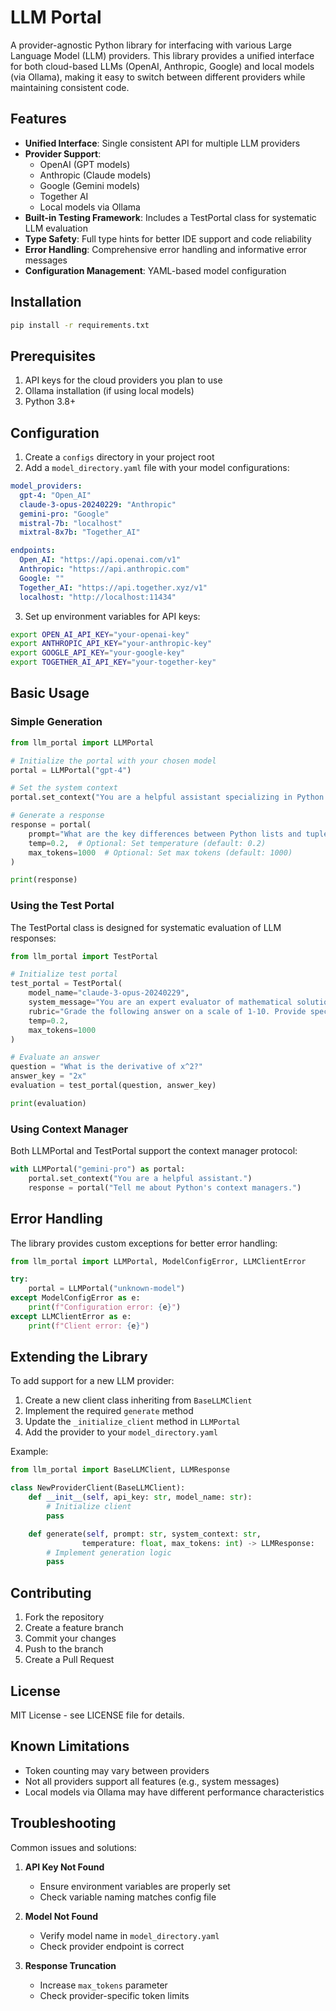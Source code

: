 # LLM Portal

A provider-agnostic Python library for interfacing with various Large Language Model (LLM) providers. This library provides a unified interface for both cloud-based LLMs (OpenAI, Anthropic, Google) and local models (via Ollama), making it easy to switch between different providers while maintaining consistent code.

## Features

- **Unified Interface**: Single consistent API for multiple LLM providers
- **Provider Support**:
  - OpenAI (GPT models)
  - Anthropic (Claude models)
  - Google (Gemini models)
  - Together AI
  - Local models via Ollama
- **Built-in Testing Framework**: Includes a TestPortal class for systematic LLM evaluation
- **Type Safety**: Full type hints for better IDE support and code reliability
- **Error Handling**: Comprehensive error handling and informative error messages
- **Configuration Management**: YAML-based model configuration

## Installation

```bash
pip install -r requirements.txt
```

## Prerequisites

1. API keys for the cloud providers you plan to use
2. Ollama installation (if using local models)
3. Python 3.8+

## Configuration

1. Create a `configs` directory in your project root
2. Add a `model_directory.yaml` file with your model configurations:

```yaml
model_providers:
  gpt-4: "Open_AI"
  claude-3-opus-20240229: "Anthropic"
  gemini-pro: "Google"
  mistral-7b: "localhost"
  mixtral-8x7b: "Together_AI"

endpoints:
  Open_AI: "https://api.openai.com/v1"
  Anthropic: "https://api.anthropic.com"
  Google: ""
  Together_AI: "https://api.together.xyz/v1"
  localhost: "http://localhost:11434"
```

3. Set up environment variables for API keys:
```bash
export OPEN_AI_API_KEY="your-openai-key"
export ANTHROPIC_API_KEY="your-anthropic-key"
export GOOGLE_API_KEY="your-google-key"
export TOGETHER_AI_API_KEY="your-together-key"
```

## Basic Usage

### Simple Generation

```python
from llm_portal import LLMPortal

# Initialize the portal with your chosen model
portal = LLMPortal("gpt-4")

# Set the system context
portal.set_context("You are a helpful assistant specializing in Python programming.")

# Generate a response
response = portal(
    prompt="What are the key differences between Python lists and tuples?",
    temp=0.2,  # Optional: Set temperature (default: 0.2)
    max_tokens=1000  # Optional: Set max tokens (default: 1000)
)

print(response)
```

### Using the Test Portal

The TestPortal class is designed for systematic evaluation of LLM responses:

```python
from llm_portal import TestPortal

# Initialize test portal
test_portal = TestPortal(
    model_name="claude-3-opus-20240229",
    system_message="You are an expert evaluator of mathematical solutions.",
    rubric="Grade the following answer on a scale of 1-10. Provide specific feedback.",
    temp=0.2,
    max_tokens=1000
)

# Evaluate an answer
question = "What is the derivative of x^2?"
answer_key = "2x"
evaluation = test_portal(question, answer_key)

print(evaluation)
```

### Using Context Manager

Both LLMPortal and TestPortal support the context manager protocol:

```python
with LLMPortal("gemini-pro") as portal:
    portal.set_context("You are a helpful assistant.")
    response = portal("Tell me about Python's context managers.")
```

## Error Handling

The library provides custom exceptions for better error handling:

```python
from llm_portal import LLMPortal, ModelConfigError, LLMClientError

try:
    portal = LLMPortal("unknown-model")
except ModelConfigError as e:
    print(f"Configuration error: {e}")
except LLMClientError as e:
    print(f"Client error: {e}")
```

## Extending the Library

To add support for a new LLM provider:

1. Create a new client class inheriting from `BaseLLMClient`
2. Implement the required `generate` method
3. Update the `_initialize_client` method in `LLMPortal`
4. Add the provider to your `model_directory.yaml`

Example:

```python
from llm_portal import BaseLLMClient, LLMResponse

class NewProviderClient(BaseLLMClient):
    def __init__(self, api_key: str, model_name: str):
        # Initialize client
        pass

    def generate(self, prompt: str, system_context: str, 
                temperature: float, max_tokens: int) -> LLMResponse:
        # Implement generation logic
        pass
```

## Contributing

1. Fork the repository
2. Create a feature branch
3. Commit your changes
4. Push to the branch
5. Create a Pull Request

## License

MIT License - see LICENSE file for details.

## Known Limitations

- Token counting may vary between providers
- Not all providers support all features (e.g., system messages)
- Local models via Ollama may have different performance characteristics

## Troubleshooting

Common issues and solutions:

1. **API Key Not Found**
   - Ensure environment variables are properly set
   - Check variable naming matches config file

2. **Model Not Found**
   - Verify model name in `model_directory.yaml`
   - Check provider endpoint is correct

3. **Response Truncation**
   - Increase `max_tokens` parameter
   - Check provider-specific token limits

